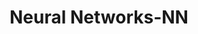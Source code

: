 ---
title: "Neural Networks-NN"

categories: ['']

tags: ['Neural', 'Networks']

arwords: 'شبكات عصبية'

arexps: []

enwords: ['Neural Networks-NN']

enexps: []

arlexicons: 'ش'

enlexicons: 'N'

authors: ['Ruqayya Roshdy']

translators: ['']

citations: 'تطبيقات الذكاء الاصطناعي في خدمة اللغة العربية'

sources: 'مركز الملك عبدالله بن عبدالعزيز الدولي لخدمة اللغة العربية'

word: "true"

slug: ""
---